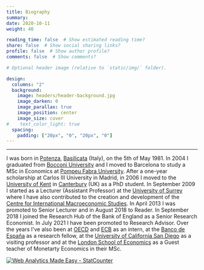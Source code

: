 ```yaml
---
title: Biography
summary:
date: 2020-10-11
weight: 40

reading_time: false  # Show estimated reading time?
share: false  # Show social sharing links?
profile: false  # Show author profile?
comments: false  # Show comments?

# Optional header image (relative to `static/img/` folder).

design:
  columns: "2"
  background:
    image: headers/header-background.jpg
    image_darken: 0
    image_parallax: true
    image_position: center
    image_size: cover
#    text_color_light: true
  spacing:
    padding: ["20px", "0", "20px", "0"]
---
```



---
I was born in <a href="http://en.wikipedia.org/wiki/Potenza">Potenza</a>, <a href="http://en.wikipedia.org/wiki/Basilicata">Basilicata</a> (Italy), on the 5th of May 1981.
               In 2004 I graduated from <a href="http://www.unibocconi.eu/wps/wcm/connect/SitoPubblico_EN/Navigation+Tree/Home">Bocconi University</a> and I moved to Barcelona to study a MSc in Economics at <a href="http://www.upf.edu">Pompeu Fabra University</a>. After a one-year scholarship at Carlos III University in Madrid, in 2006 I moved to the <a href="http://www.kent.ac.uk/economics/">University of Kent</a> in <a href="http://en.wikipedia.org/wiki/Canterbury">Canterbury</a> (UK) as a PhD student. 
               In September 2009 I started as a Lecturer (Assistant Professor) at the <a href="http://www.surrey.ac.uk/school-economics">University of Surrey</a> where I have also contributed to the creation and development of the <a href="http://www.surrey.ac.uk/economics/research/groups/centreinternationalmacro/index.htm">Centre for International Macroeconomic Studies</a>. In April 2013 I was promoted to Senior Lecturer and in August 2018 to Reader.
               In September 2018 I joined the Research Hub of the Bank of England as a Senior Research Economist. In July 2021 I have been promoted to Research Advisor.
               Over the years I've also been at <a href="http://www.oecd.org">OECD</a> and <a href="http://www.ecb.int/">ECB</a> as an intern, at the <a href="http://www.bde.es/investigador/home.htm">Banco de España</a>
               as a research fellow, at the <a href="http://economics.ucsd.edu">University of California San Diego</a> as a visiting professor and at the <a href="https://www.lse.ac.uk/economics">London School of Economics</a> as a Guest teacher of Monetarty Economics in their MSc.

<!-- Default Statcounter code for Cristianocantore.com
http://cristianocantore.com -->
<script type="text/javascript">
var sc_project=8360218; 
var sc_invisible=0; 
var sc_security="35357c7d"; 
var scJsHost = "https://";
document.write("<sc"+"ript type='text/javascript' src='" +
scJsHost+
"statcounter.com/counter/counter.js'></"+"script>");
</script>
<noscript><div class="statcounter"><a title="Web Analytics
Made Easy - StatCounter" href="https://statcounter.com/"
target="_blank"><img class="statcounter"
src="https://c.statcounter.com/8360218/0/35357c7d/0/"
alt="Web Analytics Made Easy -
StatCounter"></a></div></noscript>
<!-- End of Statcounter Code -->
